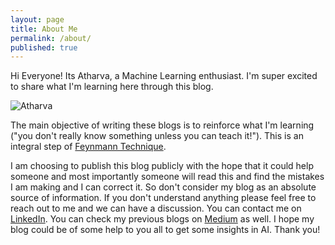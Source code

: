 ```yaml
---
layout: page
title: About Me
permalink: /about/
published: true
---
```

 
Hi Everyone! Its Atharva, a Machine Learning enthusiast. I'm super excited to share what I'm learning here through this blog.

![Atharva](https://user-images.githubusercontent.com/46114095/135372725-014f4bb2-bfad-4484-a464-efd230428678.jpeg)

The main objective of writing these blogs is to reinforce what I'm learning ("you don't really know something unless you can teach it!"). This is an integral step of [Feynmann Technique](https://www.tradebrains.in/wp-content/uploads/2019/02/the-feynman-technique-safal-niveshak.jpeg). 

I am choosing to publish this blog publicly with the hope that it could help someone and most importantly someone will read this and find the mistakes I am making and I can correct it. So don't consider my blog as an absolute source of information. If you don't understand anything please feel free to reach out to me and we can have a discussion. You can contact me on [LinkedIn](https://www.linkedin.com/in/atharva-musale/). You can check my previous blogs on [Medium](https://atharvamusale.medium.com/) as well. I hope my blog could be of some help to you all to get some insights in AI. Thank you!
